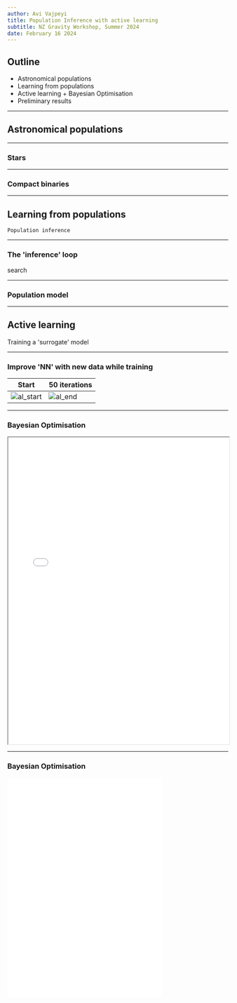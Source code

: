 ```yaml
---
author: Avi Vajpeyi
title: Population Inference with active learning
subtitle: NZ Gravity Workshop, Summer 2024
date: February 16 2024
---
```


## Outline

- Astronomical populations 
- Learning from populations 
- Active learning + Bayesian Optimisation
- Preliminary results 

---


## Astronomical populations 


---

### Stars 

---

### Compact binaries 

---

## Learning from populations

`Population inference`

---

### The 'inference' loop

search 

---

### Population model

---

## Active learning

Training a 'surrogate' model

---

### Improve 'NN' with new data while training


| Start       | 50 iterations |
|-------------|---------------|
| ![al_start] | ![al_end]     |


[al_start]: https://raw.githubusercontent.com/maurock/snake-ga/master/img/notraining.gif
[al_end]: https://raw.githubusercontent.com/maurock/snake-ga/master/img/snake_new.gif


---

### Bayesian Optimisation

[//]: # (Include the iframe imgs/gp_animation.html)

<iframe src="imgs/gp_animation.html" style="width:100%; height:700px"></iframe>

---

### Bayesian Optimisation

[//]: # (Include the iframe imgs/gp_animation.html)


 <div style = "text-align: left;">
    <embed style="border: none;" src="imgs/gp_animation.html" dpi="300" width="70%" height="500px" />
  </div>